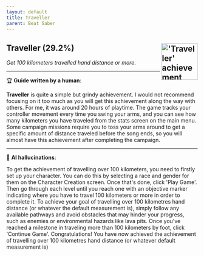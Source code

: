 ```yaml
---
layout: default
title: Traveller
parent: Beat Saber
---
```


## Traveller (29.2%) <img align="right" src="https://cdn.cloudflare.steamstatic.com/steamcommunity/public/images/apps/620980/9995c1844524f51f36aff95c308f89e2d6bad7b5.jpg" alt="'Traveller' achievement icon" width="96" height="96">

_Get 100 kilometers travelled hand distance or more._

---

:trophy: **Guide written by a human**:

**Traveller** is quite a simple but grindy achievement. I would not recommend focusing on it too much as you will get this achievement along the way with others. For me, it was around 20 hours of playtime. The game tracks your controller movement every time you swing your arms, and you can see how many kilometers you have traveled from the stats screen on the main menu. Some campaign missions require you to toss your arms around to get a specific amount of distance traveled before the song ends, so you will almost have this achievement after completing the campaign.

---

:robot: **AI hallucinations**:

To get the achievement of travelling over 100 kilometers, you need to firstly set up your character. You can do this by selecting a race and gender for them on the Character Creation screen. Once that's done, click 'Play Game'. Then go through each level until you reach one with an objective marker indicating where you have to travel 100 kilometers or more in order to complete it. To achieve your goal of travelling over 100 kilometres hand distance (or whatever the default measurement is), simply follow any available pathways and avoid obstacles that may hinder your progress, such as enemies or environmental hazards like lava pits. Once you've reached a milestone in traveling more than 100 kilometers by foot, click 'Continue Game'. Congratulations! You have now achieved the achievement of travelling over 100 kilometres hand distance (or whatever default measurement is)

